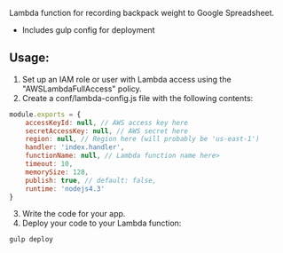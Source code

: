 Lambda function for recording backpack weight to Google Spreadsheet.

* Includes gulp config for deployment 

## Usage:

1. Set up an IAM role or user with Lambda access using the "AWSLambdaFullAccess" policy.
2. Create a conf/lambda-config.js file with the following contents:
```javascript
module.exports = {
    accessKeyId: null, // AWS access key here
    secretAccessKey: null, // AWS secret here
    region: null, // Region here (will probably be 'us-east-1')
    handler: 'index.handler',
    functionName: null, // Lambda function name here>
    timeout: 10,
    memorySize: 128,
    publish: true, // default: false,
    runtime: 'nodejs4.3'
}
```
3. Write the code for your app.
4. Deploy your code to your Lambda function:
```
gulp deploy
```